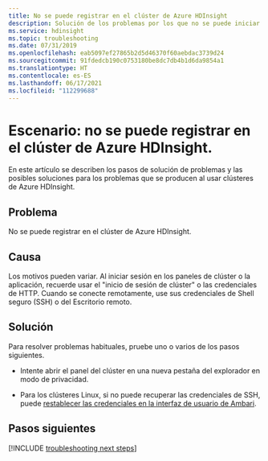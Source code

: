 ```yaml
---
title: No se puede registrar en el clúster de Azure HDInsight
description: Solución de los problemas por los que no se puede iniciar sesión en el clúster de Apache Hadoop en Azure HDInsight
ms.service: hdinsight
ms.topic: troubleshooting
ms.date: 07/31/2019
ms.openlocfilehash: eab5097ef27865b2d5d46370f60aebdac3739d24
ms.sourcegitcommit: 91fdedcb190c0753180be8dc7db4b1d6da9854a1
ms.translationtype: HT
ms.contentlocale: es-ES
ms.lasthandoff: 06/17/2021
ms.locfileid: "112299688"
---
```

# <a name="scenario-unable-to-log-into-azure-hdinsight-cluster"></a>Escenario: no se puede registrar en el clúster de Azure HDInsight.

En este artículo se describen los pasos de solución de problemas y las posibles soluciones para los problemas que se producen al usar clústeres de Azure HDInsight.

## <a name="issue"></a>Problema

No se puede registrar en el clúster de Azure HDInsight.

## <a name="cause"></a>Causa

Los motivos pueden variar. Al iniciar sesión en los paneles de clúster o la aplicación, recuerde usar el "inicio de sesión de clúster" o las credenciales de HTTP. Cuando se conecte remotamente, use sus credenciales de Shell seguro (SSH) o del Escritorio remoto.

## <a name="resolution"></a>Solución

Para resolver problemas habituales, pruebe uno o varios de los pasos siguientes.

* Intente abrir el panel del clúster en una nueva pestaña del explorador en modo de privacidad.

* Para los clústeres Linux, si no puede recuperar las credenciales de SSH, puede [restablecer las credenciales en la interfaz de usuario de Ambari](../hdinsight-administer-use-portal-linux.md#change-passwords).

## <a name="next-steps"></a>Pasos siguientes

[!INCLUDE [troubleshooting next steps](../includes/hdinsight-troubleshooting-next-steps.md)]